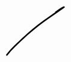 <svg width="158" height="132" viewBox="0 0 158 132" fill="none" xmlns="http://www.w3.org/2000/svg">
<path d="M156.508 1.0094L157.061 2.34576L156.508 3.68113L156.064 4.12659L155.94 4.17718L155.89 4.28135L154.948 5.02245L154.902 5.03832L154.855 5.0919L152.418 6.80228L152.395 6.80923L152.374 6.83204L147.656 9.99089L140.285 15.2004L140.266 15.2064L140.25 15.2242L129.69 22.4269L117.372 31.0978L117.367 31.0998L117.364 31.1038L103.458 40.8621L89.0817 51.5708L74.5088 63.1635L58.154 77.1174L41.5909 92.2737L26.4266 106.65L14.3796 119.013L4.45757 131.096L4.37027 131.137L4.3286 131.237L2.91188 131.825L1.49516 131.237L0.907837 129.821L1.36321 128.549L11.3388 116.401L11.4152 116.364L11.4519 116.275L23.6081 103.844L23.6458 103.828L23.6617 103.791L38.8666 89.3758L38.8844 89.3688L38.8904 89.3529L55.4644 74.1341L55.5021 74.1192L55.517 74.0875L71.8876 60.0473L71.9293 60.0314L71.9452 59.9997L86.5409 48.3355L86.5826 48.3207L86.5975 48.2919L100.996 37.5177L101.025 37.5078L101.052 37.477L114.966 27.7029L114.969 27.7019L114.971 27.6999L127.306 19.014L127.323 19.0091L127.337 18.9922L131.513 16.1429L130.946 15.5774L131.21 15.0665L135.828 11.7995L141.047 8.05927L141.09 8.04538L141.102 8.02058L147.188 4.07301L147.253 4.05317L147.307 4.00158L150.875 2.08682L150.892 2.08187L150.902 2.07194L153.436 0.749477L154.132 0.576856L154.212 0.54113L154.982 0.510384L155.17 0.455811L156.508 1.0094Z" fill="black"/>
</svg>
